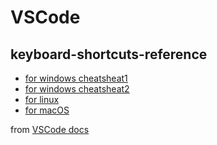 # VSCode

## keyboard-shortcuts-reference

- [for windows cheatsheat1](./vscode.PNG)
- [for windows cheatsheat2](./keyboard-shortcuts-windows.pdf)
- [for linux](./keyboard-shortcuts-linux.pdf)
- [for macOS](./keyboard-shortcuts-macos.pdf)

from [VSCode docs](https://code.visualstudio.com/docs/getstarted/keybindings#_keyboard-shortcuts-reference)
